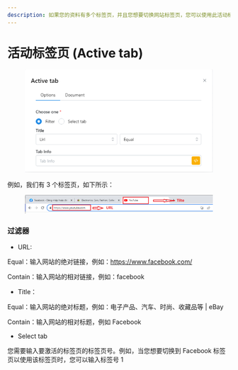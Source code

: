```yaml
---
description: 如果您的资料有多个标签页，并且您想要切换网站标签页，您可以使用此活动标签页node。
---
```


# 活动标签页 (Active tab)

<figure><img src="../../.gitbook/assets/image (1) (1) (1) (1) (1) (1) (1) (1).png" alt=""><figcaption></figcaption></figure>

例如，我们有 3 个标签页，如下所示：

<figure><img src="../../.gitbook/assets/image (2) (1) (1) (1) (1) (1) (1).png" alt=""><figcaption></figcaption></figure>

### **过滤器**

* URL:

&#x20;         Equal：输入网站的绝对链接，例如：https://www.facebook.com/

&#x20;         Contain：输入网站的相对链接，例如：facebook

* Title：

&#x20;         Equal：输入网站的绝对标题，例如：电子产品、汽车、时尚、收藏品等 | eBay

&#x20;         Contain：输入网站的相对标题，例如 Facebook

* Select tab

&#x20;         您需要输入要激活的标签页的标签页号。例如，当您想要切换到 Facebook 标签页以使用该标签页时，您可以输入标签号 1

